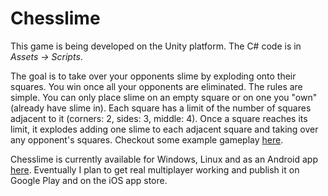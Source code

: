 # Chesslime

This game is being developed on the Unity platform. The C# code is in _Assets -> Scripts_.

The goal is to take over your opponents slime by exploding onto their squares. You win once all your opponents are eliminated. The rules are simple. You can only place slime on an empty square or on one you "own"  (already have slime in). Each square has a limit of the number of squares adjacent to it (corners: 2, sides: 3, middle: 4). Once a square reaches its limit, it explodes adding one slime to each adjacent square and taking over any opponent's squares.
Checkout some example gameplay [here](https://sites.google.com/view/jefflaw/side-projects).

Chesslime is currently available for Windows, Linux and as an Android app [here](https://drive.google.com/drive/folders/1JE16qpMZC7-xIS9htMXUN5Q-3To5iILf?usp=sharing). Eventually I plan to get real multiplayer working and publish it on Google Play and on the iOS app store.

<!---
https://jlaw9.github.io/Chesslime/
-->
